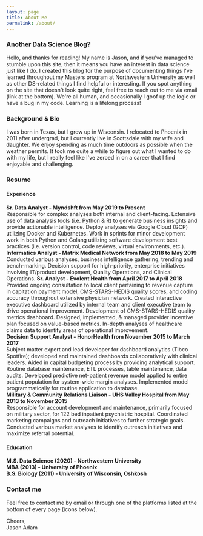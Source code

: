 ```yaml
---
layout: page
title: About Me
permalink: /about/
---
```

### Another Data Science Blog?

Hello, and thanks for reading! My name is Jason, and if you've managed to stumble upon this site, then it means you have an interest in data science just like I do. I created this blog for the purpose of documenting things I've learned throughout my Masters program at Northwestern University as well as other DS-related things I find helpful or interesting. If you spot anything on the site that doesn't look quite right, feel free to reach out to me via email (link at the bottom). We're all human, and occasionally I goof up the logic or have a bug in my code. Learning is a lifelong process! 

### Background & Bio

I was born in Texas, but I grew up in Wisconsin. I relocated to Phoenix in 2011 after undergrad, but I currently live in Scottsdale with my wife and daughter. We enjoy spending as much time outdoors as possible when the weather permits. It took me quite a while to figure out what I wanted to do with my life, but I really feel like I've zeroed in on a career that I find enjoyable and challenging.  

### Resume  
#### Experience  
**Sr. Data Analyst - Myndshft from May 2019 to Present**  
Responsible for complex analyses both internal and client-facing. Extensive use of data analysis tools (i.e. Python & R) to generate business insights and provide actionable intelligence. Deploy analyses via Google Cloud (GCP) utilizing Docker and Kubernetes. Work in sprints for minor development work in both Python and Golang utilizing software development best practices (i.e. version control, code reviews, virtual environments, etc.).
**Informatics Analyst - Matrix Medical Network from May 2018 to May 2019**  
Conducted various analyses, business intelligence gathering, trending and bench-marking. Decision support for high-priority, enterprise initiatives involving IT/product development, Quality Operations, and Clinical Operations.
**Sr. Analyst - Evolent Health from April 2017 to April 2018**  
Provided ongoing consultation to local client pertaining to revenue capture in capitation payment model, CMS-STARS-HEDIS quality scores, and coding accuracy throughout extensive physician network. Created interactive executive dashboard utilized by internal team and client executive team to drive operational improvement. Development of CMS-STARS-HEDIS quality metrics dashboard. Designed, implemented, & managed provider incentive plan focused on value-based metrics. In-depth analyses of healthcare claims data to identify areas of operational improvement.  
**Decision Support Analyst - HonorHealth from November 2015 to March 2017**  
Subject matter expert and lead developer for dashboard analytics (Tibco Spotfire); developed and maintained dashboards collaboratively with clinical leaders. Aided in capital budgeting process by providing analytical support. Routine database maintenance, ETL processes, table maintenance, data audits. Developed predictive net-patient revenue model applied to entire patient population for system-wide margin analyses. Implemented model programmatically for routine application to database.  
**Military & Community Relations Liaison - UHS Valley Hospital from May 2013 to November 2015**  
Responsible for account development and maintenance, primarily focused on military sector, for 122 bed inpatient psychiatric hospital. Coordinated marketing campaigns and outreach initiatives to further strategic goals. Conducted various market analyses to identify outreach initiatives and maximize referral potential.  

#### Education  
**M.S. Data Science (2020) - Northwestern University**  
**MBA (2013) - University of Phoenix**  
**B.S. Biology (2011) - University of Wisconsin, Oshkosh**

### Contact me

Feel free to contact me by email or through one of the platforms listed at the bottom of every page (icons below).

Cheers,  
Jason Adam
